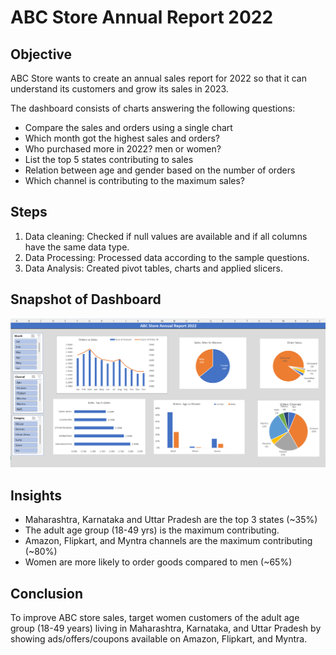 # ABC Store Annual Report 2022


## Objective
ABC Store wants to create an annual sales report for 2022 so that it can understand its customers and grow its sales in 2023.

The dashboard consists of charts answering the following questions:
- Compare the sales and orders using a single chart
- Which month got the highest sales and orders?
- Who purchased more in 2022? men or women?
- List the top 5 states contributing to sales
- Relation between age and gender based on the number of orders
- Which channel is contributing to the maximum sales?

## Steps 
 1. Data cleaning: Checked if null values are available and if all columns have the same data type.
 2.  Data Processing: Processed data according to the sample questions.
 3.  Data Analysis: Created pivot tables, charts and applied slicers.

## Snapshot of Dashboard
![Dashboard](https://github.com/Samhitha-Kandala15/Excel/blob/main/Excel%20dashboard.png)

## Insights
- Maharashtra, Karnataka and Uttar Pradesh are the top 3 states (~35%)
- The adult age group (18-49 yrs) is the maximum contributing.
- Amazon, Flipkart, and Myntra channels are the maximum contributing (~80%)
- Women are more likely to order goods compared to men (~65%)

## Conclusion
To improve ABC store sales, target women customers of the adult age group (18-49 years) living in Maharashtra, Karnataka, and Uttar Pradesh by showing ads/offers/coupons available on Amazon, Flipkart, and Myntra.
